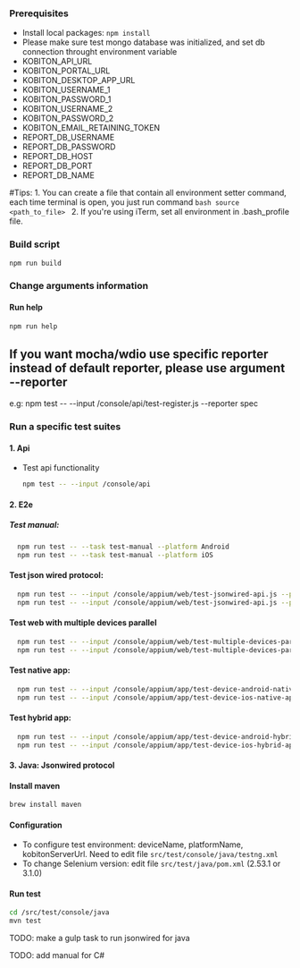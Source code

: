 ### Prerequisites
 * Install local packages:  `npm install`
 * Please make sure test mongo database was initialized, and set db connection throught environment variable
 * KOBITON_API_URL
 * KOBITON_PORTAL_URL
 * KOBITON_DESKTOP_APP_URL
 * KOBITON_USERNAME_1
 * KOBITON_PASSWORD_1
 * KOBITON_USERNAME_2
 * KOBITON_PASSWORD_2
 * KOBITON_EMAIL_RETAINING_TOKEN
 * REPORT_DB_USERNAME
 * REPORT_DB_PASSWORD
 * REPORT_DB_HOST
 * REPORT_DB_PORT
 * REPORT_DB_NAME

  #Tips:
    1. You can create a file that contain all environment setter command, each time terminal is open, you just run command
      ```bash
      source <path_to_file>
      ```
    2. If you're using iTerm, set all environment in .bash_profile file.

### Build script
  ```bash
  npm run build
  ```

### Change arguments information
#### Run help
  ```bash
  npm run help
  ```

 ## If you want mocha/wdio use specific reporter instead of default reporter, please use argument --reporter
e.g: npm test -- --input /console/api/test-register.js --reporter spec

### Run a specific test suites
#### 1. Api
 * Test api functionality

   ```bash
   npm test -- --input /console/api
   ```

#### 2. E2e

##### Test manual:

  ```bash
    npm run test -- --task test-manual --platform Android
    npm run test -- --task test-manual --platform iOS
  ```

#### Test json wired protocol:

  ```bash
    npm run test -- --input /console/appium/web/test-jsonwired-api.js --platform Android
    npm run test -- --input /console/appium/web/test-jsonwired-api.js --platform iOS
  ```

#### Test web with multiple devices parallel

  ```bash
    npm run test -- --input /console/appium/web/test-multiple-devices-parallel --platform Android
    npm run test -- --input /console/appium/web/test-multiple-devices-parallel --platform iOS
  ```

#### Test native app:

  ```bash
    npm run test -- --input /console/appium/app/test-device-android-native-app.js
    npm run test -- --input /console/appium/app/test-device-ios-native-app.js
  ```

#### Test hybrid app:

  ```bash
    npm run test -- --input /console/appium/app/test-device-android-hybrid-app.js
    npm run test -- --input /console/appium/app/test-device-ios-hybrid-app.js
  ```

#### 3. Java: Jsonwired protocol

#### Install maven

  ```bash
  brew install maven
  ```
#### Configuration
* To configure test environment: deviceName, platformName, kobitonServerUrl. Need to edit file `src/test/console/java/testng.xml`
* To change Selenium version: edit file `src/test/java/pom.xml` (2.53.1 or 3.1.0)
#### Run test

  ```bash
  cd /src/test/console/java
  mvn test
  ```
TODO: make a gulp task to run jsonwired for java

TODO: add manual for C#
